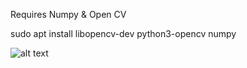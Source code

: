 Requires Numpy & Open CV

sudo apt install libopencv-dev python3-opencv numpy

![alt text](https://github.com/sreeramtkd/Astro/blob/main/stitched.jp2?raw=true)

